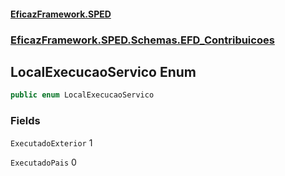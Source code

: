 #### [EficazFramework.SPED](EficazFrameworkSPED.md 'EficazFramework SPED')
### [EficazFramework.SPED.Schemas.EFD_Contribuicoes](EficazFramework.SPED.Schemas.EFD_Contribuicoes.md 'EficazFramework.SPED.Schemas.EFD_Contribuicoes')

## LocalExecucaoServico Enum

```csharp
public enum LocalExecucaoServico
```
### Fields

<a name='EficazFramework.SPED.Schemas.EFD_Contribuicoes.LocalExecucaoServico.ExecutadoExterior'></a>

`ExecutadoExterior` 1

<a name='EficazFramework.SPED.Schemas.EFD_Contribuicoes.LocalExecucaoServico.ExecutadoPais'></a>

`ExecutadoPais` 0